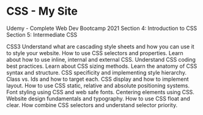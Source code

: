 # CSS - My Site

Udemy - Complete Web Dev Bootcamp 2021
  Section 4: Introduction to CSS
  Section 5: Intermediate CSS

CSS3
  Understand what are cascading style sheets and how you can
  use it to style your website.
  How to use CSS selectors and properties.
  Learn about how to use inline, internal and external CSS.
  Understand CSS coding best practices.
  Learn about CSS sizing methods.
  Learn the anatomy of CSS syntax and structure.
  CSS specificity and implementing style hierarchy.
  Class vs. Ids and how to target each.
  CSS display and how to implement layout.
  How to use CSS static, relative and absolute positioning
  systems.
  Font styling using CSS and web safe fonts.
  Centering elements using CSS.
  Website design fundamentals and typography.
  How to use CSS float and clear.
  How combine CSS selectors and understand selector priority.


